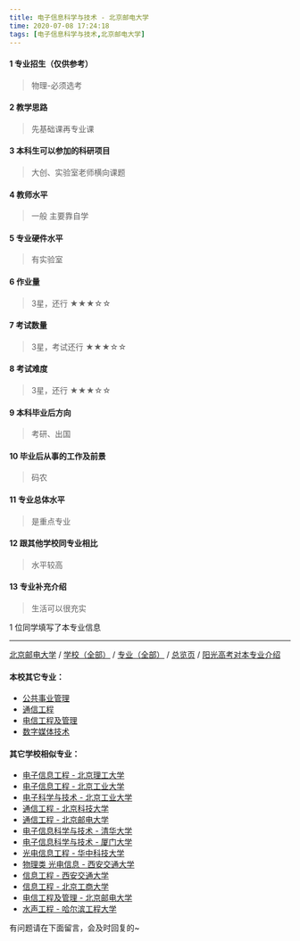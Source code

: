 ```yaml
---
title: 电子信息科学与技术 - 北京邮电大学
time: 2020-07-08 17:24:18
tags: [电子信息科学与技术,北京邮电大学]
---
```

#### 1 专业招生（仅供参考）  
> 物理-必须选考


#### 2 教学思路
> 先基础课再专业课


#### 3 本科生可以参加的科研项目
>  大创、实验室老师横向课题


#### 4 教师水平
> 一般 主要靠自学


#### 5 专业硬件水平
> 有实验室


#### 6 作业量
> 3星，还行
★★★☆☆


#### 7 考试数量
> 3星，考试还行
★★★☆☆


#### 8 考试难度
> 3星，还行
★★★☆☆


#### 9 本科毕业后方向
> 考研、出国


#### 10 毕业后从事的工作及前景
> 码农


#### 11 专业总体水平
> 是重点专业


#### 12 跟其他学校同专业相比
> 水平较高


#### 13 专业补充介绍
> 生活可以很充实

1 位同学填写了本专业信息
***
[北京邮电大学](http://www.jianshu.com/p/372626a5fa56) / [学校（全部）](http://www.jianshu.com/p/3efa6bcca419) / [专业（全部）](http://www.jianshu.com/p/2d4c6d3552c2) / [总览页](http://www.jianshu.com/p/445daeb4fa00) / [阳光高考对本专业介绍](http://gaokao.chsi.com.cn/sch/zyk/view.do?schId=73394566&specId=73384004)
#### 本校其它专业：
- [公共事业管理](http://www.jianshu.com/p/20d787cabeed)
- [通信工程](http://www.jianshu.com/p/91bd2ad04308)
- [电信工程及管理](http://www.jianshu.com/p/8840fed0c9dc)
- [数字媒体技术](https://www.jianshu.com/p/3a656fceae8d)

#### 其它学校相似专业：
- [电子信息工程 - 北京理工大学](http://www.jianshu.com/p/bf13725952ce)
- [电子信息工程 - 北京工业大学](http://www.jianshu.com/p/935f8b4dc83f)
- [电子科学与技术 - 北京工业大学](http://www.jianshu.com/p/349a571c8cbb)
- [通信工程 - 北京科技大学](http://www.jianshu.com/p/7f898b0aceb9)
- [通信工程 - 北京邮电大学](http://www.jianshu.com/p/91bd2ad04308)
- [电子信息科学与技术 - 清华大学](http://www.jianshu.com/p/338fc70c84db)
- [电子信息科学与技术 - 厦门大学](http://www.jianshu.com/p/5768803ef6c9)
- [光电信息工程 - 华中科技大学](http://www.jianshu.com/p/11d2b0562ca8)
- [物理类 光电信息 - 西安交通大学](http://www.jianshu.com/p/67e73f46914b)
- [信息工程 - 西安交通大学](http://www.jianshu.com/p/1baace60c4b6)
- [信息工程 - 北京工商大学](http://www.jianshu.com/p/ab8228ed7e2d)
- [电信工程及管理 - 北京邮电大学](http://www.jianshu.com/p/8840fed0c9dc)
- [水声工程 - 哈尔滨工程大学](http://www.jianshu.com/p/135b63edb39e)


有问题请在下面留言，会及时回复的~
